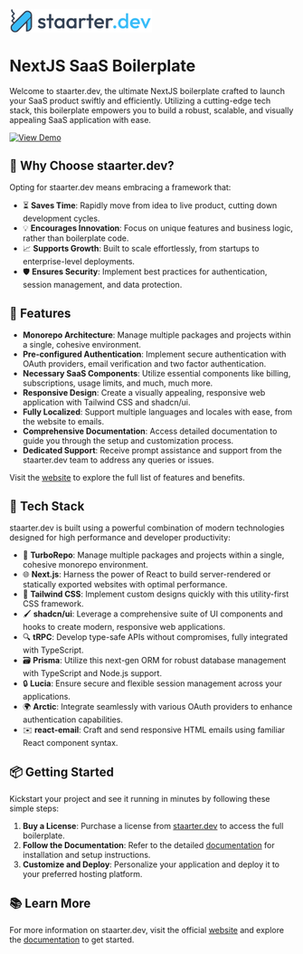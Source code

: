 <a href="https://staarter.dev">
  <picture>
    <source media="(prefers-color-scheme: dark)" srcset="./logo_dark.png" />
    <img alt="staarter.dev" src="./logo.png" width="50%" />
  </picture>
</a>

# NextJS SaaS Boilerplate

Welcome to staarter.dev, the ultimate NextJS boilerplate crafted to launch your SaaS product swiftly and efficiently. Utilizing a cutting-edge tech stack, this boilerplate empowers you to build a robust, scalable, and visually appealing SaaS application with ease.

<a href="https://demo.staarter.dev">
  <img alt="View Demo" src="https://img.shields.io/badge/View%20Demo-000000?style=for-the-badge&logo=next.js&logoColor=white" />
</a>

## 💼 Why Choose staarter.dev?

Opting for staarter.dev means embracing a framework that:

- ⏳ **Saves Time**: Rapidly move from idea to live product, cutting down development cycles.
- 💡 **Encourages Innovation**: Focus on unique features and business logic, rather than boilerplate code.
- 📈 **Supports Growth**: Built to scale effortlessly, from startups to enterprise-level deployments.
- 🛡️ **Ensures Security**: Implement best practices for authentication, session management, and data protection.

## 🚀 Features

- **Monorepo Architecture**: Manage multiple packages and projects within a single, cohesive environment.
- **Pre-configured Authentication**: Implement secure authentication with OAuth providers, email verification and two factor authentication.
- **Necessary SaaS Components**: Utilize essential components like billing, subscriptions, usage limits, and much, much more.
- **Responsive Design**: Create a visually appealing, responsive web application with Tailwind CSS and shadcn/ui.
- **Fully Localized**: Support multiple languages and locales with ease, from the website to emails.
- **Comprehensive Documentation**: Access detailed documentation to guide you through the setup and customization process.
- **Dedicated Support**: Receive prompt assistance and support from the staarter.dev team to address any queries or issues.

Visit the [website](https://staarter.dev) to explore the full list of features and benefits.

## 🚀 Tech Stack

staarter.dev is built using a powerful combination of modern technologies designed for high performance and developer productivity:

- 🔧 **TurboRepo**: Manage multiple packages and projects within a single, cohesive monorepo environment.
- 🌐 **Next.js**: Harness the power of React to build server-rendered or statically exported websites with optimal performance.
- 🎨 **Tailwind CSS**: Implement custom designs quickly with this utility-first CSS framework.
- 🖌️ **shadcn/ui**: Leverage a comprehensive suite of UI components and hooks to create modern, responsive web applications.
- 🔍 **tRPC**: Develop type-safe APIs without compromises, fully integrated with TypeScript.
- 🗃️ **Prisma**: Utilize this next-gen ORM for robust database management with TypeScript and Node.js support.
- 🔒 **Lucia**: Ensure secure and flexible session management across your applications.
- 🌍 **Arctic**: Integrate seamlessly with various OAuth providers to enhance authentication capabilities.
- ✉️ **react-email**: Craft and send responsive HTML emails using familiar React component syntax.

## 📦 Getting Started

Kickstart your project and see it running in minutes by following these simple steps:

1. **Buy a License**: Purchase a license from [staarter.dev](https://staarter.dev) to access the full boilerplate.
2. **Follow the Documentation**: Refer to the detailed [documentation](https://docs.staarter.dev) for installation and setup instructions.
3. **Customize and Deploy**: Personalize your application and deploy it to your preferred hosting platform.

## 📚 Learn More

For more information on staarter.dev, visit the official [website](https://staarter.dev) and explore the [documentation](https://docs.staarter.dev) to get started.

